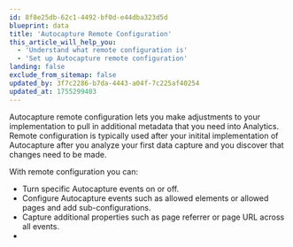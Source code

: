 ```yaml
---
id: 8f8e25db-62c1-4492-bf0d-e44dba323d5d
blueprint: data
title: 'Autocapture Remote Configuration'
this_article_will_help_you:
  - 'Understand what remote configuration is'
  - 'Set up Autocapture remote configuration'
landing: false
exclude_from_sitemap: false
updated_by: 3f7c2286-b7da-4443-a04f-7c225af40254
updated_at: 1755299403
---
```

Autocapture remote configuration lets you make adjustments to your implementation to pull in additional metadata that you need into Analytics. Remote configuration is typically used after your initital implementation of Autocapture after you analyze your first data capture and you discover that changes need to be made. 

With remote configuration you can:

* Turn specific Autocapture events on or off.
* Configure Autocapture events such as allowed elements or allowed pages and add sub-configurations.
* Capture additional properties such as page referrer or page URL across all events.
* 